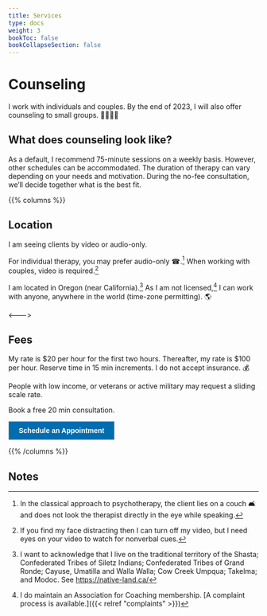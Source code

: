 ```yaml
---
title: Services
type: docs
weight: 3
bookToc: false
bookCollapseSection: false
---
```


# Counseling

I work with individuals and couples. By the end of 2023,
I will also offer counseling to small groups. 🫱🏿‍🫲🏻

## What does counseling look like?

As a default, I recommend 75-minute sessions on a weekly basis. However,
other schedules can be accommodated.
The duration of therapy can vary depending on your needs and motivation.
During the no-fee consultation, we’ll decide together what is the best fit.

{{% columns %}}

## Location

I am seeing clients by video or audio-only.

For individual therapy, you may prefer audio-only ☎.[^audio-only]
When working with couples, video is required.[^one-way-video]

I am located in Oregon (near California).[^native]
As I am not licensed,[^license] I can work with anyone, anywhere in the world (time-zone permitting). 🌎

<--->

## Fees

My rate is $20 per hour for the first two hours. Thereafter, my rate is $100 per hour. Reserve time in 15 min increments. I do not accept insurance. 💰

People with low income, or veterans or active military may request a sliding scale rate.

Book a free 20 min consultation.

<!-- ScheduleOnce button START -->
<button id="SOIBTN_jpintro" style="background: #006DAF; color: #ffffff; padding: 10px 20px; border: 1px solid #c8c8c8; font: bold 14px Arial; cursor: pointer;" data-height="580" data-psz="00" data-so-page="jpintro" data-delay="1">Schedule an Appointment</button>
<script type="text/javascript" src="https://cdn.oncehub.com/mergedjs/so.js"></script>
<!-- ScheduleOnce button END -->

{{% /columns %}}

## Notes

[^audio-only]: In the classical approach to psychotherapy, the client lies on a couch 🛋️ and does not look the therapist directly in the eye while speaking.

[^license]: I do maintain an Association for Coaching membership. [A complaint process is available.]({{< relref "complaints" >}})

[^native]: I want to acknowledge that I live on the traditional
territory of the Shasta; Confederated Tribes of Siletz Indians;
Confederated Tribes of Grand Ronde; Cayuse, Umatilla and Walla Walla;
Cow Creek Umpqua; Takelma; and Modoc. See https://native-land.ca/

[^one-way-video]: If you find my face distracting then I can turn off
my video, but I need eyes on your video to watch for nonverbal cues.
